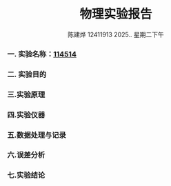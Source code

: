 # <center>物理实验报告 </center>
 <center>陈建烨 12411913 2025.. 星期二下午</center> <!---这里是姓名栏--->

### 一. 实验名称：<u>114514</u>
<!---课程名称写<u>和</u>之间--->
### 二. 实验目的 



### 三.实验原理

### 四.实验仪器

### 五.数据处理与记录

### 六.误差分析

### 七.实验结论


